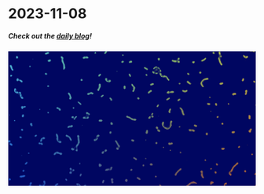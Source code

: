 # 2023-11-08

##### Check out the [daily blog](https://notes.herson.xyz/Publish/2023/10/2023-11-08)!
![](/assets/Transition%20Functions.png)
